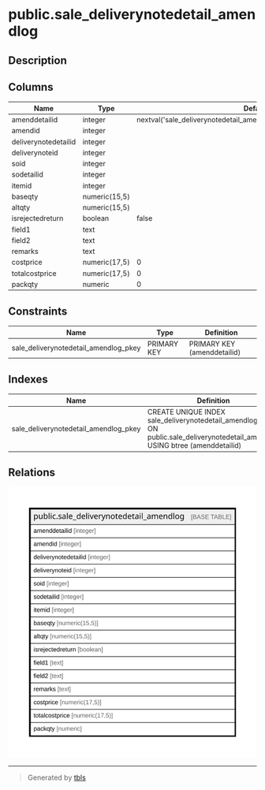 # public.sale_deliverynotedetail_amendlog

## Description

## Columns

| Name | Type | Default | Nullable | Children | Parents | Comment |
| ---- | ---- | ------- | -------- | -------- | ------- | ------- |
| amenddetailid | integer | nextval('sale_deliverynotedetail_amendlog_amenddetailid_seq'::regclass) | false |  |  |  |
| amendid | integer |  | true |  |  |  |
| deliverynotedetailid | integer |  | true |  |  |  |
| deliverynoteid | integer |  | true |  |  |  |
| soid | integer |  | true |  |  |  |
| sodetailid | integer |  | true |  |  |  |
| itemid | integer |  | true |  |  |  |
| baseqty | numeric(15,5) |  | true |  |  |  |
| altqty | numeric(15,5) |  | true |  |  |  |
| isrejectedreturn | boolean | false | true |  |  |  |
| field1 | text |  | true |  |  |  |
| field2 | text |  | true |  |  |  |
| remarks | text |  | true |  |  |  |
| costprice | numeric(17,5) | 0 | true |  |  |  |
| totalcostprice | numeric(17,5) | 0 | true |  |  |  |
| packqty | numeric | 0 | true |  |  |  |

## Constraints

| Name | Type | Definition |
| ---- | ---- | ---------- |
| sale_deliverynotedetail_amendlog_pkey | PRIMARY KEY | PRIMARY KEY (amenddetailid) |

## Indexes

| Name | Definition |
| ---- | ---------- |
| sale_deliverynotedetail_amendlog_pkey | CREATE UNIQUE INDEX sale_deliverynotedetail_amendlog_pkey ON public.sale_deliverynotedetail_amendlog USING btree (amenddetailid) |

## Relations

![er](public.sale_deliverynotedetail_amendlog.svg)

---

> Generated by [tbls](https://github.com/k1LoW/tbls)
